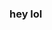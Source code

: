 ### hey lol 

<!--
**jodo77-git/jodo77-git** is a ✨ _special_ ✨ repository because its `README.md` (this file) appears on your GitHub profile.

- 💟 age: 15 :0
- 📫 How to reach me: joodaf@gmail.com 
- 😄 Pronouns: she/her
- ⚡ Fun fact: my mbti type is entj!!

